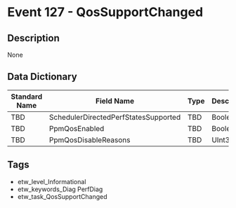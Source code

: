 # Event 127 - QosSupportChanged

## Description
None

## Data Dictionary
|Standard Name|Field Name|Type|Description|Sample Value|
|---|---|---|---|---|
|TBD|SchedulerDirectedPerfStatesSupported|TBD|Boolean|None|None|
|TBD|PpmQosEnabled|TBD|Boolean|None|None|
|TBD|PpmQosDisableReasons|TBD|UInt32|None|None|

## Tags
* etw_level_Informational
* etw_keywords_Diag PerfDiag
* etw_task_QosSupportChanged